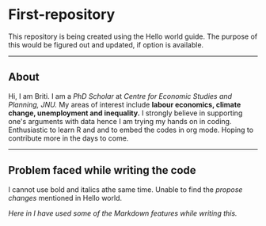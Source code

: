 # First-repository
This repository is being created using the Hello world guide. The purpose of this would be figured out and updated, if option is available.
_______

## About 
Hi, I am Briti. I am a *PhD Scholar* at *Centre for Economic Studies and Planning, JNU.* 
My areas of interest include **labour economics, climate change, unemployment and inequality.** 
I strongly believe in supporting one's arguments with data hence I am trying my hands on in coding. Enthusiastic to learn R and and to embed the codes in org mode.
Hoping to contribute more in the days to come.
______

## Problem faced while writing the code
I cannot use bold and italics athe same time.
Unable to find the *propose changes* mentioned in Hello world.  

*Here in I have used some of the Markdown features while writing this.*

